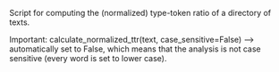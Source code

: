 Script for computing the (normalized) type-token ratio of a directory of texts.


Important: calculate_normalized_ttr(text, case_sensitive=False) --> automatically set to False, which means that the analysis is not case sensitive (every word is set to lower case).
